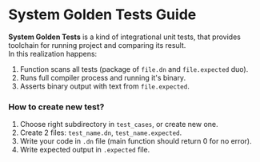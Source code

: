 # System Golden Tests Guide
**System Golden Tests** is a kind of integrational unit tests, that provides toolchain for running project and comparing its result. <br/>
In this realization happens:
1. Function scans all tests (package of `file.dn` and `file.expected` duo).
2. Runs full compiler process and running it's binary.
3. Asserts binary output with text from `file.expected`.

### How to create new test?
1. Choose right subdirectory in `test_cases`, or create new one.
2. Create 2 files: `test_name.dn`, `test_name.expected`.
3. Write your code in `.dn` file (main function should return 0 for no error).
4. Write expected output in `.expected` file.
